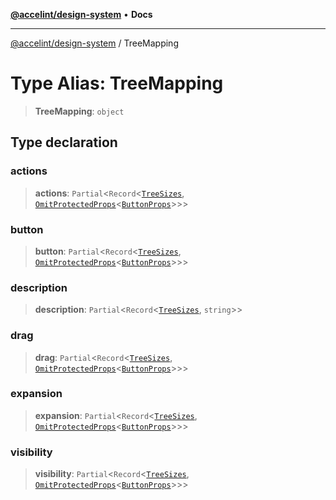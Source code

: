 [**@accelint/design-system**](../README.md) • **Docs**

***

[@accelint/design-system](../README.md) / TreeMapping

# Type Alias: TreeMapping

> **TreeMapping**: `object`

## Type declaration

### actions

> **actions**: `Partial`\<`Record`\<[`TreeSizes`](TreeSizes.md), [`OmitProtectedProps`](OmitProtectedProps.md)\<[`ButtonProps`](ButtonProps.md)\>\>\>

### button

> **button**: `Partial`\<`Record`\<[`TreeSizes`](TreeSizes.md), [`OmitProtectedProps`](OmitProtectedProps.md)\<[`ButtonProps`](ButtonProps.md)\>\>\>

### description

> **description**: `Partial`\<`Record`\<[`TreeSizes`](TreeSizes.md), `string`\>\>

### drag

> **drag**: `Partial`\<`Record`\<[`TreeSizes`](TreeSizes.md), [`OmitProtectedProps`](OmitProtectedProps.md)\<[`ButtonProps`](ButtonProps.md)\>\>\>

### expansion

> **expansion**: `Partial`\<`Record`\<[`TreeSizes`](TreeSizes.md), [`OmitProtectedProps`](OmitProtectedProps.md)\<[`ButtonProps`](ButtonProps.md)\>\>\>

### visibility

> **visibility**: `Partial`\<`Record`\<[`TreeSizes`](TreeSizes.md), [`OmitProtectedProps`](OmitProtectedProps.md)\<[`ButtonProps`](ButtonProps.md)\>\>\>
